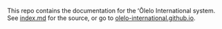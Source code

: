 This repo contains the documentation for the ʻŌlelo International system. See [index.md](/about/index.md) for the source, or go to [olelo-international.github.io](https://olelo-international.github.io).
